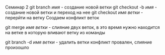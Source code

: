 Семинар 2
git branch *имя* - создание новой ветки
git checkout -b *имя* - создание новой ветки и переход на нее
git checkout *имя ветки* - перерйти на ветку
Создаем конфликт веток 

git merge *имя ветки* - слияние двух веток, в это время нужно находится на ветке в которую вливают ветку из команды

git branch -d *имя ветки* - удалить ветки
конфликт провален, слияние произошло